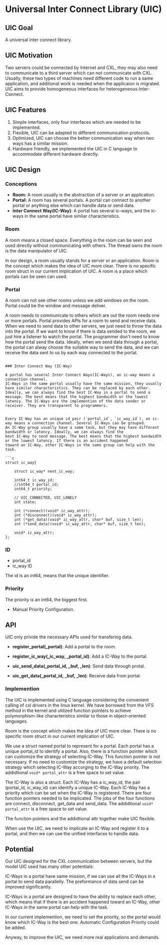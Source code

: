 <!--
 * @Author: gxl
 * @Date: 2024-12-19 19:33:23
 * @LastEditors: gxl
 * @LastEditTime: 2024-12-23 12:40:05
 * @FilePath: /uic/doc/design.md
 * @Description: UIC Design Doc.
-->

# Universal Inter Connect Library (UIC)

## UIC Goal

A universal inter connect library.

## UIC Motivation

 Two servers could be connected by Internet and CXL, they may also need to communicate to a third server which can not communicate with CXL. Usually, these two types of machines need different code to run a same application, and additional work is needed when the applicaion is migrated. UIC aims to provide homogeneous interfaces for heterogeneous Inter-Connect.

## UIC Features

1. Simple interfaces, only four interfaces which are needed to be implemented.
2. Flexible, UIC can be adapted to different communication protocols.
3. Optimized, UIC can choose the better communication way when two ways has a similar mission.
4. Hardware friendly, we implemented the UIC in C language to accommodate different hardware directly.

## UIC Design

### Conceptions

* **Room:** A room usually is the abstraction of a server or an application. 
* **Portal:** A room has several portals. A portal can connect to another portal or anything else which can handle data or send data.
* **Inter Connect Way(IC-Way)**: A portal has several ic-ways, and the ic-ways in the same portal have simliar characteristics.

### Room

A room means a closed space. Everything in the room can be seen and used directly without communicating with others. The thread owns the room is the data manipulator of UIC. 

In our design, a room usually stands for a server or an application. Room is the concept which makes the idea of UIC more clear. There is no specific room struct in our current implication of UIC. A room is a place which portals can be seen can used.

### Portal

A room can not see other rooms unless we add windows on the room. Portal could be the window and message deliver.

A room needs to communicate to others which are out the room needs one or more portals. Portal provides APIs for a room to send and receive data. When we need to send data to other servers, we just need to throw the data into the portal. If we want to know if there is data sended to the room, we just hire a listener to watch the portal. The programmer don't need to know how the portal send the data. Ideally, when we send data through a portal, the portal can alway choose the suitable way to send the data, and we can receive the data sent to us by each way connected to the portal.


```

### Inter Connect Way (IC-Way)

A portal has several Inter Connect Ways(IC-Ways), an ic-way means a connection channel. 
IC-Ways in the same portal usually have the same mission, they usually have similar characteristics. They can be replaced by each other.
Ideally, we can always find the best IC-Way in a portal to send a message. The best means that the highest bandwidth or the lowest latency. The IC-Ways are the implemention of the data sender or receiver. They are transparent to programmers.


Every IC-Way has an unique id pair (`portal_id`, `ic_way_id`), an ic-way means a connection channel. Several IC-Ways can be grouped. 
An IC-Way group usually have a same task, but they may have different bandwidth or latency. Ideally, we can always find the
best IC-Way to send message. The best means that the highest bandwidth or the lowest latency. If there is an accident happened
toward an IC-Way, other IC-Ways in the same group can help with the task.

```c
struct ic_way{

    struct ic_way* next_ic_way;

    int64_t ic_way_id;
    //int64_t portal_id;
    int64_t priority;

    // UIC_CONNECTED, UIC_LONELY
    int state;

    int (*connect)(void* ic_way_attr);
    int (*disconnect)(void* ic_way_attr);
    int (*get_data)(void* ic_way_attr, char* buf, size_t len);
    int (*send_data)(void* ic_way_attr, char* buf, size_t len);

    void* ic_way_attr;
};
```

### ID

* portal_id
* ic_way ID

The id is an int64, means that the unique identifier.

### Priority

The priority is an int64, the biggest first.

* Manual Priority Configuration.


## API

UIC only privide the necessary APIs used for transfering data.


* **register_portal(_portal)**: Add a portal to the room. 

* **register_ic_way(_ic_way, _portal_id)**: Add a IC-Way to the portal.

* **uic_send_data(_portal_id, _buf, _len)**: Send data through protal. 

* **uic_get_data(_portal_id, _buf, _len)**: Receive data from portal.

### Implemention

The UIC is implemented using C language considering the convenient calling of cxl drivers in the linux kernel. We have borrowed from the VFS method in the kernel and utilized function pointers to achieve polymorphism-like characteristics similar to those in object-oriented languages.


Room is the concept which makes the idea of UIC more clear. There is no specific room struct in our current implication of UIC.

We use a struct named portal to represent for a portal. Each portal has a unique portal_id to identify a portal. Also, there is a function pointer 
which can customize the strategy of selecting IC-Way. This function pointer is not necessary. If no need to customize the strategy, we have a default selection strategy which selecting IC-Way accorging to the IC-Way priority. The addidtional `void* portal_attr` is a free space to set value.


The IC-Way is also a struct. Each IC-Way has a ic_way_id, the pair (portal_id, ic_way_id) can identify a unique IC-Way. Each IC-Way has a priority which can be set when the IC-Way is registered. There are four function pointers needed to be implicated. The jobs of the four functions are connect, disconnect, get_data and send_data. The addidtional `void* portal_attr` is a free space to set value. 

The function pointers and the addidtional attr together make UIC flexible.

When use the UIC, we need to implicate an IC-Way and register it to a portal, and then we can use the unified interfaces to handle data.




## Potential

Our UIC designed for the CXL communication between servers, but the model UIC used has many other potentials:

IC-Ways in a portal have same mission, if we can use all the IC-Ways in a portal to send data parallelly. The preformance of data send can be improved significantly.

IC-Ways in a portal are designed to have the ability to replace each other, which means that if there is an accident happened toward an IC-Way, other IC-Ways in the same portal can help with the task.

In our current implemention, we need to set the priority, so the portal would know which IC-Way is the best one. Automatic Configuration Priority could be added.

Anyway, to improve the UIC, we need more real applications and demands.

